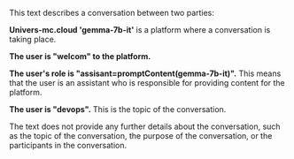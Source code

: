 This text describes a conversation between two parties:

**Univers-mc.cloud 'gemma-7b-it'** is a platform where a conversation is taking place.

**The user is "welcom" to the platform.**

**The user's role is "assisant=promptContent(gemma-7b-it)".** This means that the user is an assistant who is responsible for providing content for the platform.

**The user is "devops".** This is the topic of the conversation.

The text does not provide any further details about the conversation, such as the topic of the conversation, the purpose of the conversation, or the participants in the conversation.